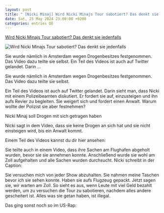 ```yaml
---
layout: post
title: " [Nicki Minaj] Wird Nicki Minajs Tour sabotiert? Das denkt sie jedenfalls"
date: Sat, 25 May 2024 23:00:00 +0200
categories: entries DE
---
```

[Wird Nicki Minajs Tour sabotiert? Das denkt sie jedenfalls](https://www.dasding.de/newszone/nicki-minaj-wegen-drogen-in-amsterdam-festgenommen-100.html)

![Wird Nicki Minajs Tour sabotiert? Das denkt sie jedenfalls](https://www.dasding.de/newszone/1716663633046%2Cnicki-minaj-110~_v-16x9@2dL_-6c42aff4e68b43c7868c3240d3ebfa29867457da.jpg)

Sie wurde nämlich in Amsterdam wegen Drogenbesitzes festgenommen. Das Video dazu teilte sie selbst. Ein Teil des Videos ist auch auf Twitter gelandet. Darin ...

Sie wurde nämlich in Amsterdam wegen Drogenbesitzes festgenommen. Das Video dazu teilte sie selbst.

Ein Teil des Videos ist auch auf Twitter gelandet. Darin sieht man, dass Nicki mit einem Polizeibeamten diskutiert. Er fordert sie auf, einzusteigen und ihn aufs Revier zu begleiten. Sie weigert sich und fordert einen Anwalt. Warum wollte der Polizist sie aber festnehmen?

Nicki Minaj soll Drogen mit sich getragen haben

Nicki sagt in dem Video, dass sie keine Drogen an sich hat und sie nicht einsteigen wird, bis ein Anwalt kommt.

Einem Teil des Videos kannst du dir hier ansehen:

Sie teilte auch in einem Video, dass ihre Sachen am Flughafen abgeholt wurden, bevor sie sie annehmen konnte. Anschließend wurde sie wohl am Zoll aufgehalten und alle Sachen wurden durchsucht. Nicki schreibt in der Caption:

Sie versuchen mich von jeder Show abzuhalten. Sie nahmen meine Taschen bevor ich sie sehen konnte. Haben sie aufs Flugzeug gepackt. Jetzt sagen sie, wir warten am Zoll. So sieht es aus, wenn Leute mit viel Geld bezahlt werden, um zu versuchen die Tour zu sabotieren, nachdem alles andere gescheitert ist. Alles was sie getan haben, ist illegal.

Das ging sonst noch so im US-Rap:

